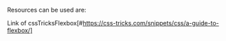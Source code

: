 Resources can be used are:

Link of cssTricksFlexbox[#https://css-tricks.com/snippets/css/a-guide-to-flexbox/]